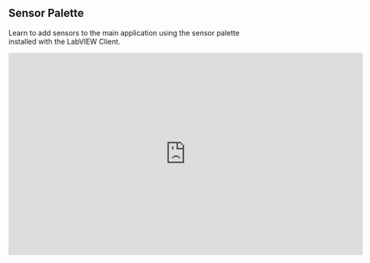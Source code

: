 ## Sensor Palette

Learn to add sensors to the main application using the sensor palette installed with the LabVIEW Client.   

<div class="img_container">
<iframe width="700" height="400" src="https://www.youtube.com/embed/1lrvxPKHrDw" frameborder="0" allow="accelerometer; autoplay; encrypted-media; gyroscope; picture-in-picture" allowfullscreen></iframe>
</div>
<p>&nbsp;</p>

